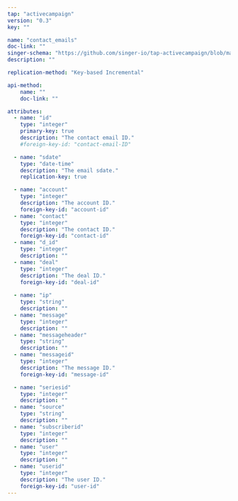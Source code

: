 ```yaml
---
tap: "activecampaign"
version: "0.3"
key: ""

name: "contact_emails"
doc-link: ""
singer-schema: "https://github.com/singer-io/tap-activecampaign/blob/master/tap_activecampaign/schemas/contact_emails.json"
description: ""

replication-method: "Key-based Incremental"

api-method:
    name: ""
    doc-link: ""

attributes:
  - name: "id"
    type: "integer"
    primary-key: true
    description: "The contact email ID."
    #foreign-key-id: "contact-email-ID"

  - name: "sdate"
    type: "date-time"
    description: "The email sdate."
    replication-key: true

  - name: "account"
    type: "integer"
    description: "The account ID."
    foreign-key-id: "account-id"
  - name: "contact"
    type: "integer"
    description: "The contact ID."
    foreign-key-id: "contact-id"
  - name: "d_id"
    type: "integer"
    description: ""
  - name: "deal"
    type: "integer"
    description: "The deal ID."
    foreign-key-id: "deal-id"
  
  - name: "ip"
    type: "string"
    description: ""
  - name: "message"
    type: "integer"
    description: ""
  - name: "messageheader"
    type: "string"
    description: ""
  - name: "messageid"
    type: "integer"
    description: "The message ID."
    foreign-key-id: "message-id"

  - name: "seriesid"
    type: "integer"
    description: ""
  - name: "source"
    type: "string"
    description: ""
  - name: "subscriberid"
    type: "integer"
    description: ""
  - name: "user"
    type: "integer"
    description: ""
  - name: "userid"
    type: "integer"
    description: "The user ID."
    foreign-key-id: "user-id"
---
```

